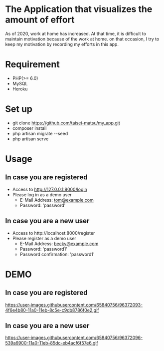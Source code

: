 # The Application that visualizes the amount of effort
As of 2020, work at home has increased. At that time, it is difficult to maintain motivation because of the work at home.
on that occasion, I try to keep my motivation by recording my efforts in this app.

# Requirement
- PHP(>= 6.0)
- MySQL
- Heroku

# Set up
- git clone https://github.com/taisei-matsu/my_app.git
- composer install
- php artisan migrate --seed
- php artisan serve

# Usage
## In case you are registered
- Access to http://127.0.0.1:8000/login
- Please log in as a demo user
  - E-Mail Address: tom@example.com
  - Password: 'password'

## In case you are a new user
- Access to http://localhost:8000/register
- Please register as a demo user
  - E-Mail Address: becky@example.com
  - Password: 'password1'
  - Password confirmation: 'password1'
 
# DEMO
## In case you are registered
https://user-images.githubusercontent.com/65840756/96372093-4f6e4b80-11a0-11eb-8c5e-c9db8786f0e2.gif

## In case you are a new user
https://user-images.githubusercontent.com/65840756/96372096-539a6900-11a0-11eb-85dc-eb4acf6f57e6.gif
